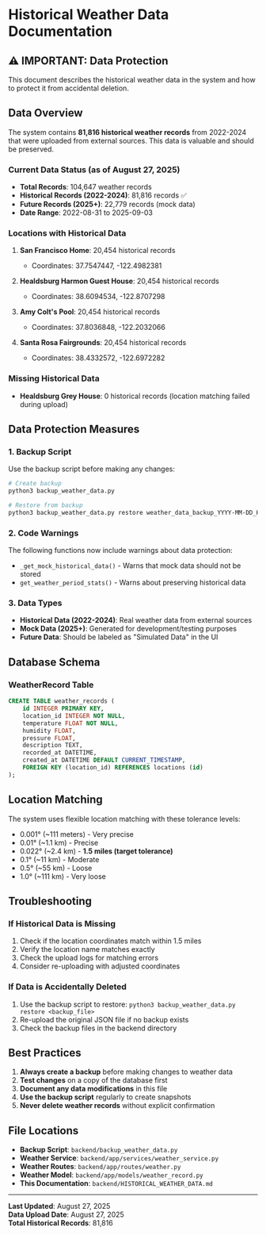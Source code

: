 # Historical Weather Data Documentation

## ⚠️ IMPORTANT: Data Protection

This document describes the historical weather data in the system and how to protect it from accidental deletion.

## Data Overview

The system contains **81,816 historical weather records** from 2022-2024 that were uploaded from external sources. This data is valuable and should be preserved.

### Current Data Status (as of August 27, 2025)

- **Total Records**: 104,647 weather records
- **Historical Records (2022-2024)**: 81,816 records ✅
- **Future Records (2025+)**: 22,779 records (mock data)
- **Date Range**: 2022-08-31 to 2025-09-03

### Locations with Historical Data

1. **San Francisco Home**: 20,454 historical records
   - Coordinates: 37.7547447, -122.4982381
   
2. **Healdsburg Harmon Guest House**: 20,454 historical records
   - Coordinates: 38.6094534, -122.8707298
   
3. **Amy Colt's Pool**: 20,454 historical records
   - Coordinates: 37.8036848, -122.2032066
   
4. **Santa Rosa Fairgrounds**: 20,454 historical records
   - Coordinates: 38.4332572, -122.6972282

### Missing Historical Data

- **Healdsburg Grey House**: 0 historical records (location matching failed during upload)

## Data Protection Measures

### 1. Backup Script

Use the backup script before making any changes:

```bash
# Create backup
python3 backup_weather_data.py

# Restore from backup
python3 backup_weather_data.py restore weather_data_backup_YYYY-MM-DD_HH-MM-SS.json
```

### 2. Code Warnings

The following functions now include warnings about data protection:

- `_get_mock_historical_data()` - Warns that mock data should not be stored
- `get_weather_period_stats()` - Warns about preserving historical data

### 3. Data Types

- **Historical Data (2022-2024)**: Real weather data from external sources
- **Mock Data (2025+)**: Generated for development/testing purposes
- **Future Data**: Should be labeled as "Simulated Data" in the UI

## Database Schema

### WeatherRecord Table

```sql
CREATE TABLE weather_records (
    id INTEGER PRIMARY KEY,
    location_id INTEGER NOT NULL,
    temperature FLOAT NOT NULL,
    humidity FLOAT,
    pressure FLOAT,
    description TEXT,
    recorded_at DATETIME,
    created_at DATETIME DEFAULT CURRENT_TIMESTAMP,
    FOREIGN KEY (location_id) REFERENCES locations (id)
);
```

## Location Matching

The system uses flexible location matching with these tolerance levels:

- 0.001° (~111 meters) - Very precise
- 0.01° (~1.1 km) - Precise  
- 0.022° (~2.4 km) - **1.5 miles (target tolerance)**
- 0.1° (~11 km) - Moderate
- 0.5° (~55 km) - Loose
- 1.0° (~111 km) - Very loose

## Troubleshooting

### If Historical Data is Missing

1. Check if the location coordinates match within 1.5 miles
2. Verify the location name matches exactly
3. Check the upload logs for matching errors
4. Consider re-uploading with adjusted coordinates

### If Data is Accidentally Deleted

1. Use the backup script to restore: `python3 backup_weather_data.py restore <backup_file>`
2. Re-upload the original JSON file if no backup exists
3. Check the backup files in the backend directory

## Best Practices

1. **Always create a backup** before making changes to weather data
2. **Test changes** on a copy of the database first
3. **Document any data modifications** in this file
4. **Use the backup script** regularly to create snapshots
5. **Never delete weather records** without explicit confirmation

## File Locations

- **Backup Script**: `backend/backup_weather_data.py`
- **Weather Service**: `backend/app/services/weather_service.py`
- **Weather Routes**: `backend/app/routes/weather.py`
- **Weather Model**: `backend/app/models/weather_record.py`
- **This Documentation**: `backend/HISTORICAL_WEATHER_DATA.md`

---

**Last Updated**: August 27, 2025  
**Data Upload Date**: August 27, 2025  
**Total Historical Records**: 81,816
